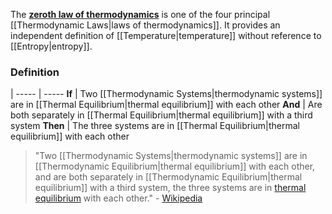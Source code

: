 The [**zeroth law of thermodynamics**](https://en.wikipedia.org/wiki/Zeroth_law_of_thermodynamics "Zeroth law of thermodynamics") is one of the four principal [[Thermodynamic Laws|laws of thermodynamics]].
It provides an independent definition of [[Temperature|temperature]] without reference to [[Entropy|entropy]].

### Definition
 | 
----- | -----
**If** | Two [[Thermodynamic Systems\|thermodynamic systems]] are in [[Thermal Equilibrium\|thermal equilibrium]] with each other
**And** | Are both separately in [[Thermal Equilibrium\|thermal equilibrium]] with a third system 
**Then** | The three systems are in [[Thermal Equilibrium\|thermal equilibrium]] with each other

> "Two [[Thermodynamic Systems|thermodynamic systems]] are in [[Thermodynamic Equilibrium|thermal equilibrium]] with each other, and are both separately in [[Thermodynamic Equilibrium|thermal equilibrium]] with a third system, the three systems are in [thermal equilibrium](app://obsidian.md/Equilibrium) with each other." - [Wikipedia](https://en.wikipedia.org/wiki/Zeroth_law_of_thermodynamics)
